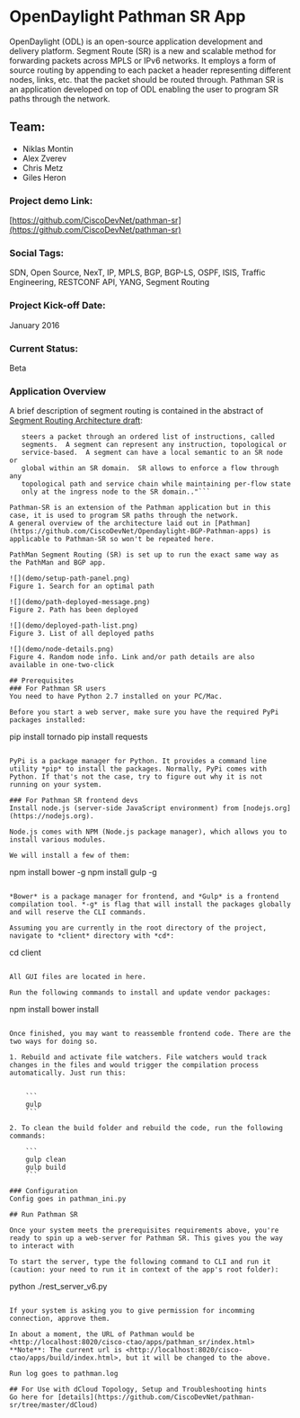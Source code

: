 # OpenDaylight Pathman SR App

OpenDaylight (ODL) is an open-source application development and delivery platform. Segment Route (SR) is a new and scalable method for forwarding packets across MPLS or IPv6 networks. It employs a form of source routing by appending to each packet a header representing different nodes, links, etc. that the packet should be routed through. Pathman SR is an application developed on top of ODL enabling the user to program SR paths through the network. 

## Team:

- Niklas Montin
- Alex Zverev
- Chris Metz
- Giles Heron

### Project demo Link:

[https://github.com/CiscoDevNet/pathman-sr](https://github.com/CiscoDevNet/pathman-sr)

### Social Tags:

SDN, Open Source, NexT, IP, MPLS, BGP, BGP-LS, OSPF, ISIS, Traffic Engineering, RESTCONF API, YANG, Segment Routing

### Project Kick-off Date:

January 2016

### Current Status:

Beta

### Application Overview

A brief description of segment routing is contained in the abstract of [Segment Routing Architecture draft](https://tools.ietf.org/html/draft-filsfils-spring-segment-routing):

```"..Segment Routing (SR) leverages the source routing paradigm.  A node
   steers a packet through an ordered list of instructions, called
   segments.  A segment can represent any instruction, topological or
   service-based.  A segment can have a local semantic to an SR node or
   global within an SR domain.  SR allows to enforce a flow through any
   topological path and service chain while maintaining per-flow state
   only at the ingress node to the SR domain.."```

Pathman-SR is an extension of the Pathman application but in this case, it is used to program SR paths through the network.
A general overview of the architecture laid out in [Pathman](https://github.com/CiscoDevNet/Opendaylight-BGP-Pathman-apps) is applicable to Pathman-SR so won't be repeated here. 

PathMan Segment Routing (SR) is set up to run the exact same way as the PathMan and BGP app.

![](demo/setup-path-panel.png)
Figure 1. Search for an optimal path

![](demo/path-deployed-message.png)
Figure 2. Path has been deployed

![](demo/deployed-path-list.png)
Figure 3. List of all deployed paths

![](demo/node-details.png)
Figure 4. Random node info. Link and/or path details are also available in one-two-click

## Prerequisites
### For Pathman SR users
You need to have Python 2.7 installed on your PC/Mac.

Before you start a web server, make sure you have the required PyPi packages installed:

```
pip install tornado
pip install requests
```

PyPi is a package manager for Python. It provides a command line utility *pip* to install the packages. Normally, PyPi comes with Python. If that's not the case, try to figure out why it is not running on your system.

### For Pathman SR frontend devs
Install node.js (server-side JavaScript environment) from [nodejs.org](https://nodejs.org).

Node.js comes with NPM (Node.js package manager), which allows you to install various modules.

We will install a few of them:

```
npm install bower -g
npm install gulp -g
```

*Bower* is a package manager for frontend, and *Gulp* is a frontend compilation tool. *-g* is flag that will install the packages globally and will reserve the CLI commands.

Assuming you are currently in the root directory of the project, navigate to *client* directory with *cd*:

```
cd client
```

All GUI files are located in here.

Run the following commands to install and update vendor packages:

```
npm install
bower install
```

Once finished, you may want to reassemble frontend code. There are the two ways for doing so.

1. Rebuild and activate file watchers. File watchers would track changes in the files and would trigger the compilation process automatically. Just run this:


	```
	gulp
	```

2. To clean the build folder and rebuild the code, run the following commands:
	
	```
	gulp clean
	gulp build
	```

### Configuration
Config goes in pathman_ini.py

## Run Pathman SR

Once your system meets the prerequisites requirements above, you're ready to spin up a web-server for Pathman SR. This gives you the way to interact with 

To start the server, type the following command to CLI and run it (caution: your need to run it in context of the app's root folder):

```
python ./rest_server_v6.py
```

If your system is asking you to give permission for incomming connection, approve them.

In about a moment, the URL of Pathman would be <http://localhost:8020/cisco-ctao/apps/pathman_sr/index.html>
**Note**: The current url is <http://localhost:8020/cisco-ctao/apps/build/index.html>, but it will be changed to the above.

Run log goes to pathman.log

## For Use with dCloud Topology, Setup and Troubleshooting hints
Go here for [details](https://github.com/CiscoDevNet/pathman-sr/tree/master/dCloud)






